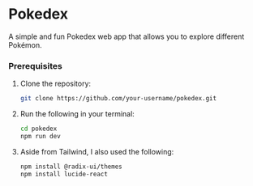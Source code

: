# Pokedex

A simple and fun Pokedex web app that allows you to explore different Pokémon. 


### Prerequisites

1. Clone the repository:

   ```bash
   git clone https://github.com/your-username/pokedex.git

2. Run the following in your terminal:
    ```bash
    cd pokedex
    npm run dev

3. Aside from Tailwind, I also used the following:
   ```bash
   npm install @radix-ui/themes
   npm install lucide-react
